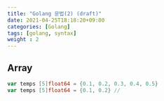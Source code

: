 ```yaml
---
title: "Golang 문법(2) (draft)"
date: 2021-04-25T18:18:20+09:00
categories: [Golang]
tags: [golang, syntax]
weight : 2
---
```


## Array

```go
var temps [5]float64 = {0.1, 0.2, 0.3, 0.4, 0.5}
var temps [5]float64 = {0.1, 0.2} // 
```
